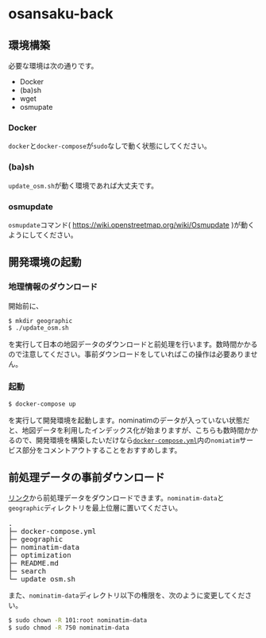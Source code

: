 # osansaku-back
## 環境構築
必要な環境は次の通りです。
* Docker
* (ba)sh
* wget
* osmupate

### Docker
`docker`と`docker-compose`が`sudo`なしで動く状態にしてください。

### (ba)sh
`update_osm.sh`が動く環境であれば大丈夫です。

### osmupdate
`osmupdate`コマンド( https://wiki.openstreetmap.org/wiki/Osmupdate )が動くようにしてください。

## 開発環境の起動
### 地理情報のダウンロード
開始前に、
```bash
$ mkdir geographic
$ ./update_osm.sh
```
を実行して日本の地図データのダウンロードと前処理を行います。数時間かかるので注意してください。事前ダウンロードをしていればこの操作は必要ありません。

### 起動
```bash
$ docker-compose up
```
を実行して開発環境を起動します。nominatimのデータが入っていない状態だと、地図データを利用したインデックス化が始まりますが、こちらも数時間かかるので、開発環境を構築したいだけなら[`docker-compose.yml`](docker-compose.yml)内の`nomiatim`サービス部分をコメントアウトすることをおすすめします。

## 前処理データの事前ダウンロード
[リンク](https://drive.google.com/drive/folders/1G6V8W0iXqfddFV13j17iOPmSFrJkSe2S?usp=sharing)から前処理データをダウンロードできます。`nominatim-data`と`geographic`ディレクトリを最上位層に置いてください。
<pre>
.
├─ docker-compose.yml
├─ geographic
├─ nominatim-data
├─ optimization
├─ README.md
├─ search
└─ update_osm.sh
</pre>
また、`nominatim-data`ディレクトリ以下の権限を、次のように変更してください。
```bash
$ sudo chown -R 101:root nominatim-data
$ sudo chmod -R 750 nominatim-data
```
